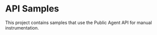 # API Samples

This project contains samples that use the Public Agent API for manual instrumentation.